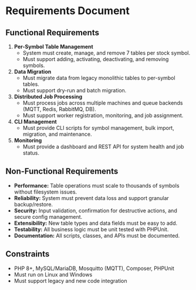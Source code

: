 # Requirements Document

## Functional Requirements
1. **Per-Symbol Table Management**
   - System must create, manage, and remove 7 tables per stock symbol.
   - Must support adding, activating, deactivating, and removing symbols.
2. **Data Migration**
   - Must migrate data from legacy monolithic tables to per-symbol tables.
   - Must support dry-run and batch migration.
3. **Distributed Job Processing**
   - Must process jobs across multiple machines and queue backends (MQTT, Redis, RabbitMQ, DB).
   - Must support worker registration, monitoring, and job assignment.
4. **CLI Management**
   - Must provide CLI scripts for symbol management, bulk import, migration, and maintenance.
5. **Monitoring**
   - Must provide a dashboard and REST API for system health and job status.

## Non-Functional Requirements
- **Performance:** Table operations must scale to thousands of symbols without filesystem issues.
- **Reliability:** System must prevent data loss and support granular backup/restore.
- **Security:** Input validation, confirmation for destructive actions, and secure config management.
- **Extensibility:** New table types and data fields must be easy to add.
- **Testability:** All business logic must be unit tested with PHPUnit.
- **Documentation:** All scripts, classes, and APIs must be documented.

## Constraints
- PHP 8+, MySQL/MariaDB, Mosquitto (MQTT), Composer, PHPUnit
- Must run on Linux and Windows
- Must support legacy and new code integration
